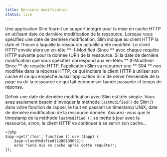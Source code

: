 ```yaml
---
title: Dernière modification
status: live
---
```


Une application Slim fournit un support intégré pour la mise en cache HTTP en utilisant date de dernière modification de la ressource. Lorsque vous spécifiez une date de dernière modification, Slim indique au client HTTP la date et l'heure à laquelle la ressource actuelle a été modifiée. Le client HTTP envoie alors un en-tête ** If-Modified-Since ** avec chaque requête HTTP suivante pour la donnée (URI) de la ressource. Si la date de dernière modification que vous spécifiez correspond aux en-têtes ** If-Modified-Since ** de requête HTTP,
l'application Slim va retourner une ** 304 ** non modifiée dans la réponse HTTP, ce qui incitera le client HTTP à utiliser son cache et ce qui empêche aussi l'application Slim de servir l'ensemble de la page ou de la ressource ce qui fait économiser bande passante et temps de réponse.

Définir une date de dernière modification avec Slim est très simple. Vous avez seulement besoin d'invoquer la méthode `lastModified()` de Slim () dans votre fonction de rappel, le tout en passant un timestamp UNIX, date de dernière modification de la ressource donnée.
Assurez-vous que le timestamp  de la méthode `lastModified ()` se mette à jour avec la ressource, sinon,
le client HTTP va continuer à se servir son cache...

    <?php
    $app->get('/foo', function () use ($app) {
        $app->lastModified(1286139652);
        echo "Sera mis en cache après cette requête!";
    });
